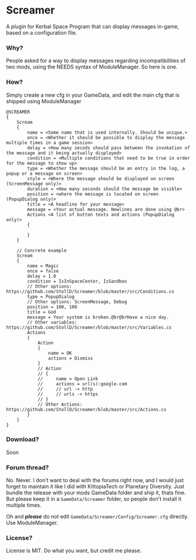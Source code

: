 # Screamer
A plugin for Kerbal Space Program that can display messages in-game, based on a configuration file.

### Why?
People asked for a way to display messages regarding incompatibilities of two mods, using the NEEDS syntax of ModuleManager. So here is one.

### How?
Simply create a new cfg in your GameData, and edit the main cfg that is shipped using ModuleManager

```
@SCREAMER
{
    Scream
    {
        name = <Some name that is used internally. Should be unique.>
        once = <Whether it should be possible to display the message multiple times in a game session>
        delay = <How many secods should pass between the invokation of the message and it being actually displayed>
        condition = <Multiple conditions that need to be true in order for the message to show up>
        type = <Whether the message should be an entry in the log, a popup or a message on screen>
        style = <Where the message should be displayed on screen (ScreenMessage only)>
        duration = <How many seconds should the message be visible>        
        position = <where the message is located on screen (PopupDialog only)>
        title = <A headline for your message>
        message = <Your actual message. Newlines are done using @br>
        Actions <A list of button texts and actions (PopupDialog only)>
        {
            
        }
    }

    // Concrete example
    Scream
    {
        name = Magic
        once = false
        delay = 1.0
        condition = IsInSpaceCenter, IsSandbox 
        // Other options: https://github.com/StollD/Screamer/blob/master/src/Conditions.cs
        type = PopupDialog 
        // Other options: ScreenMessage, Debug
        position = 100, 100
        title = God
        message = Your system is broken.@br@brHave a nice day. 
        // Other variables: https://github.com/StollD/Screamer/blob/master/src/Variables.cs
        Actions
        {
            Action
            {
                name = OK
                actions = Dismiss
            }
            // Action
            // {
            //     name = Open Link
            //     actions = url(s):google.com
            //     // url -> http
            //     // urls -> https
            // }
            // Other Actions: https://github.com/StollD/Screamer/blob/master/src/Actions.cs
        }
    }
}
```

### Download?
Soon

### Forum thread?
No. Never. I don't want to deal with the forums right now, and I would just forget to maintain it like I did with KittopiaTech or Planetary Diversity.
Just bundle the release with your mods GameData folder and ship it, thats fine. But please keep it in a `GameData/Screamer` folder, so people don't install it multiple times.

Oh and ***please*** do not edit `GameData/Screamer/Config/Screamer.cfg` directly. Use ModuleManager.

### License?
License is MIT. Do what you want, but credit me please. 

